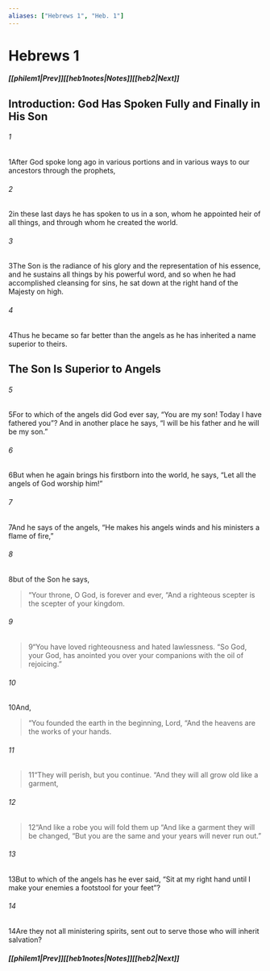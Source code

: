 ```yaml
---
aliases: ["Hebrews 1", "Heb. 1"]
---
```

# Hebrews 1
##### <span class=arrow-left></span>[[philem1|Prev]]<span class=navigation-separator></span>[[heb1notes|Notes]]<span class=navigation-separator></span>[[heb2|Next]]<span class=arrow-right></span>
## Introduction: God Has Spoken Fully and Finally in His Son
###### 1
<span class=verse-first>1</span>After God spoke long ago in various portions and in various ways to our ancestors through the prophets,
###### 2
<span class=verse-body>2</span>in these last days he has spoken to us in a son, whom he appointed heir of all things, and through whom he created the world.
###### 3
<span class=verse-body>3</span>The Son is the radiance of his glory and the representation of his essence, and he sustains all things by his powerful word, and so when he had accomplished cleansing for sins, he sat down at the right hand of the Majesty on high.
###### 4
<span class=verse-body>4</span>Thus he became so far better than the angels as he has inherited a name superior to theirs.
## The Son Is Superior to Angels
###### 5
<span class=verse-first>5</span>For to which of the angels did God ever say, “You are my son! Today I have fathered you”? And in another place he says, “I will be his father and he will be my son.”
###### 6
<span class=verse-body>6</span>But when he again brings his firstborn into the world, he says, “Let all the angels of God worship him!”
###### 7
<span class=verse-body>7</span>And he says of the angels, “He makes his angels winds and his ministers a flame of fire,”
###### 8
<span class=verse-body>8</span>but of the Son he says,
<div class=paragraph-break></div>

><span class=poetry-quote-double>“</span>Your throne, O God, is forever and ever,
><span class=poetry-quote-double>“</span>And a righteous scepter is the scepter of your kingdom.
###### 9
><span class=verse-body-poetry>9</span><span class=poetry-quote-double>“</span>You have loved righteousness and hated lawlessness.
><span class=poetry-quote-double>“</span>So God, your God, has anointed you over your companions with the oil of rejoicing.”
<div class=paragraph-break></div>

###### 10
<span class=verse-body>10</span>And,
<div class=paragraph-break></div>

><span class=poetry-quote-double>“</span>You founded the earth in the beginning, Lord,
><span class=poetry-quote-double>“</span>And the heavens are the works of your hands.
###### 11
><span class=verse-body-poetry>11</span><span class=poetry-quote-double>“</span>They will perish, but you continue.
><span class=poetry-quote-double>“</span>And they will all grow old like a garment,
###### 12
><span class=verse-body-poetry>12</span><span class=poetry-quote-double>“</span>And like a robe you will fold them up
><span class=poetry-quote-double>“</span>And like a garment they will be changed,
><span class=poetry-quote-double>“</span>But you are the same and your years will never run out.”
<div class=paragraph-break></div>

###### 13
<span class=verse-body>13</span>But to which of the angels has he ever said, “Sit at my right hand until I make your enemies a footstool for your feet”?
###### 14
<span class=verse-body>14</span>Are they not all ministering spirits, sent out to serve those who will inherit salvation?
##### <span class=arrow-left></span>[[philem1|Prev]]<span class=navigation-separator></span>[[heb1notes|Notes]]<span class=navigation-separator></span>[[heb2|Next]]<span class=arrow-right></span>